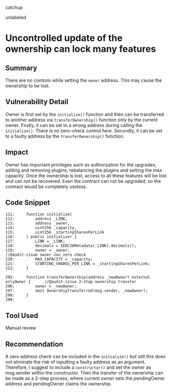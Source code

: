 catchup

unlabeled

# Uncontrolled update of the ownership can lock many features


## Summary
There are no controls while setting the ```owner``` address. This may cause the ownership to be lost. 

## Vulnerability Detail
Owner is first set by the ```initialize()``` function and then can be transferred to another address via ```transferOwnership()``` function only by the current owner.
Firstly, it can be set to a wrong address during calling the ```initialize()```. There is no zero-check control here.
Secondly, it can be set to a faulty address by the ```transferOwnership()``` function.

## Impact
Owner has important privileges such as authorization for the upgrades, adding and removing plugins, rebalancing the plugins and setting the max capacity.
Once the ownership is lost, access to all these features will be lost and can not be recovered. Even the contract can not be upgraded, so the contract would be completely useless.

## Code Snippet
~~~
111:     function initialize(
112:         address _LINK,
113:         address _owner,
114:         uint256 _capacity,
115:         uint256 _startingSharesPerLink
116:     ) public initializer {
117:         LINK = _LINK;
118:         decimals = IERC20Metadata(_LINK).decimals();
119:         owner = _owner;                                     //@audit-issue owner non zero check
120:         MAX_CAPACITY = _capacity;
121:         STARTING_SHARES_PER_LINK = _startingSharesPerLink;
122:     }
~~~

~~~
295:     function transferOwnership(address _newOwner) external onlyOwner {      //@audit-issue 2-step ownership transfer
296:         owner = _newOwner;
297:         emit OwnershipTransferred(msg.sender, _newOwner);
298:     }
299: 
~~~


## Tool Used
Manual review

## Recommendation
A zero address check can be included in the ```initialize()``` but still this does not eliminate the risk of inputting a faulty address as an argument.
Therefore, I suggest to include a ```constructor()``` and set the owner as msg.sender within the constructor.
Then the transfer of the ownership can be made as a 2-step process; where current owner sets the pendingOwner address and pendingOwner claims the ownership.

